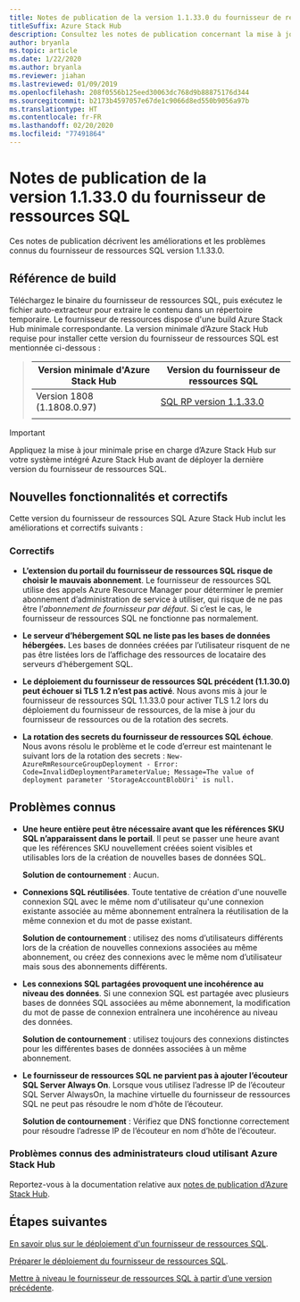 ```yaml
---
title: Notes de publication de la version 1.1.33.0 du fournisseur de ressources SQL Azure Stack Hub
titleSuffix: Azure Stack Hub
description: Consultez les notes de publication concernant la mise à jour 1.1.33.0 du fournisseur de ressources SQL Azure Stack Hub.
author: bryanla
ms.topic: article
ms.date: 1/22/2020
ms.author: bryanla
ms.reviewer: jiahan
ms.lastreviewed: 01/09/2019
ms.openlocfilehash: 208f0556b125eed30063dc768d9b88875176d344
ms.sourcegitcommit: b2173b4597057e67de1c9066d8ed550b9056a97b
ms.translationtype: HT
ms.contentlocale: fr-FR
ms.lasthandoff: 02/20/2020
ms.locfileid: "77491864"
---
```

# <a name="sql-resource-provider-11330-release-notes"></a>Notes de publication de la version 1.1.33.0 du fournisseur de ressources SQL

Ces notes de publication décrivent les améliorations et les problèmes connus du fournisseur de ressources SQL version 1.1.33.0.

## <a name="build-reference"></a>Référence de build
Téléchargez le binaire du fournisseur de ressources SQL, puis exécutez le fichier auto-extracteur pour extraire le contenu dans un répertoire temporaire. Le fournisseur de ressources dispose d'une build Azure Stack Hub minimale correspondante. La version minimale d’Azure Stack Hub requise pour installer cette version du fournisseur de ressources SQL est mentionnée ci-dessous :

> |Version minimale d'Azure Stack Hub|Version du fournisseur de ressources SQL|
> |-----|-----|
> |Version 1808 (1.1808.0.97)|[SQL RP version 1.1.33.0](https://aka.ms/azurestacksqlrp11330)|  
> |     |     |

> [!IMPORTANT]
> Appliquez la mise à jour minimale prise en charge d’Azure Stack Hub sur votre système intégré Azure Stack Hub avant de déployer la dernière version du fournisseur de ressources SQL.

## <a name="new-features-and-fixes"></a>Nouvelles fonctionnalités et correctifs
Cette version du fournisseur de ressources SQL Azure Stack Hub inclut les améliorations et correctifs suivants :

### <a name="fixes"></a>Correctifs

- **L’extension du portail du fournisseur de ressources SQL risque de choisir le mauvais abonnement**. Le fournisseur de ressources SQL utilise des appels Azure Resource Manager pour déterminer le premier abonnement d’administration de service à utiliser, qui risque de ne pas être l’*abonnement de fournisseur par défaut*. Si c’est le cas, le fournisseur de ressources SQL ne fonctionne pas normalement.

- **Le serveur d’hébergement SQL ne liste pas les bases de données hébergées.** Les bases de données créées par l’utilisateur risquent de ne pas être listées lors de l’affichage des ressources de locataire des serveurs d’hébergement SQL.

- **Le déploiement du fournisseur de ressources SQL précédent (1.1.30.0) peut échouer si TLS 1.2 n’est pas activé**. Nous avons mis à jour le fournisseur de ressources SQL 1.1.33.0 pour activer TLS 1.2 lors du déploiement du fournisseur de ressources, de la mise à jour du fournisseur de ressources ou de la rotation des secrets.

- **La rotation des secrets du fournisseur de ressources SQL échoue**. Nous avons résolu le problème et le code d’erreur est maintenant le suivant lors de la rotation des secrets : `New-AzureRmResourceGroupDeployment - Error: Code=InvalidDeploymentParameterValue; Message=The value of deployment parameter 'StorageAccountBlobUri' is null.`

## <a name="known-issues"></a>Problèmes connus

- **Une heure entière peut être nécessaire avant que les références SKU SQL n’apparaissent dans le portail**. Il peut se passer une heure avant que les références SKU nouvellement créées soient visibles et utilisables lors de la création de nouvelles bases de données SQL.

    **Solution de contournement** : Aucun.

- **Connexions SQL réutilisées**. Toute tentative de création d'une nouvelle connexion SQL avec le même nom d'utilisateur qu'une connexion existante associée au même abonnement entraînera la réutilisation de la même connexion et du mot de passe existant.

    **Solution de contournement** : utilisez des noms d’utilisateurs différents lors de la création de nouvelles connexions associées au même abonnement, ou créez des connexions avec le même nom d’utilisateur mais sous des abonnements différents.

- **Les connexions SQL partagées provoquent une incohérence au niveau des données**. Si une connexion SQL est partagée avec plusieurs bases de données SQL associées au même abonnement, la modification du mot de passe de connexion entraînera une incohérence au niveau des données.

    **Solution de contournement** : utilisez toujours des connexions distinctes pour les différentes bases de données associées à un même abonnement.

- **Le fournisseur de ressources SQL ne parvient pas à ajouter l’écouteur SQL Server Always On**. Lorsque vous utilisez l’adresse IP de l’écouteur SQL Server AlwaysOn, la machine virtuelle du fournisseur de ressources SQL ne peut pas résoudre le nom d’hôte de l’écouteur.

    **Solution de contournement** : Vérifiez que DNS fonctionne correctement pour résoudre l’adresse IP de l’écouteur en nom d’hôte de l’écouteur.

### <a name="known-issues-for-cloud-admins-operating-azure-stack-hub"></a>Problèmes connus des administrateurs cloud utilisant Azure Stack Hub
Reportez-vous à la documentation relative aux [notes de publication d’Azure Stack Hub](azure-stack-servicing-policy.md).

## <a name="next-steps"></a>Étapes suivantes
[En savoir plus sur le déploiement d'un fournisseur de ressources SQL](azure-stack-sql-resource-provider.md).

[Préparer le déploiement du fournisseur de ressources SQL](azure-stack-sql-resource-provider-deploy.md#prerequisites).

[Mettre à niveau le fournisseur de ressources SQL à partir d’une version précédente](azure-stack-sql-resource-provider-update.md).